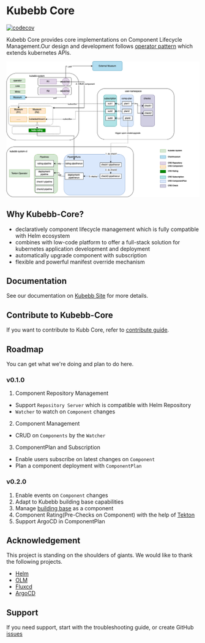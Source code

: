 # Kubebb Core

[![codecov](https://codecov.io/gh/kubebb/core/branch/main/graph/badge.svg?token=TBPAVEZV2K)](https://codecov.io/gh/kubebb/core)

Kubebb Core provides core implementations on Component Lifecycle Management.Our design and development follows [operator pattern](https://kubernetes.io/docs/concepts/extend-kubernetes/operator/) which extends kubernetes APIs.

![arch](./assets/arch.png)

## Why Kubebb-Core?

- declaratively component lifecycle management which is fully compatible with Helm ecosystem
- combines with low-code platform to offer a full-stack solution for kubernetes application development and deployment
- automatically upgrade component with subscription
- flexible and powerful manifest override mechanism

## Documentation

See our documentation on [Kubebb Site](http://kubebb.k8s.com.cn) for more details.

## Contribute to Kubebb-Core

If you want to contribute to Kubb Core, refer to [contribute guide](CONTRIBUTING.md).

## Roadmap

You can get what we're doing and plan to do here.

### v0.1.0

1. Component Repository Management

- Support `Repository Server` which is compatible with Helm Repository
- `Watcher` to watch on `Component` changes

2. Component Management

- CRUD on `Components` by the `Watcher`

3. ComponentPlan and Subscription

- Enable users subscribe on latest changes on `Component`
- Plan a component deployment with `ComponentPlan`

### v0.2.0

1. Enable events on `Component` changes
2. Adapt to Kubebb building base capabilities
3. Manage [building base](https://github.com/kubebb/building-base) as a component
4. Component Rating(Pre-Checks on Component) with the help of [Tekton](https://tekton.dev/)
5. Support ArgoCD in ComponentPlan

## Acknowledgement

This project is standing on the shoulders of giants. We would like to thank the following projects.

- [Helm](https://helm.sh/)
- [OLM](https://github.com/operator-framework/operator-lifecycle-manager)
- [Fluxcd](https://fluxcd.io/)
- [ArgoCD](https://argoproj.github.io/argo-cd/)

## Support

If you need support, start with the troubleshooting guide, or create GitHub [issues](https://github.com/kubebb/core/issues/new)
